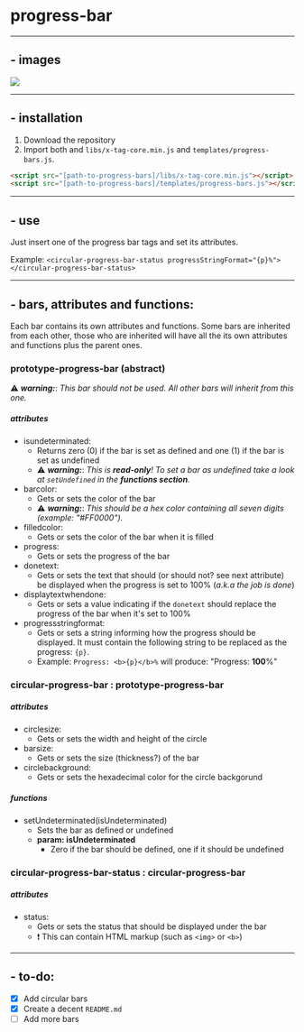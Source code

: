 # progress-bar
* * *
## - images
![](http://i.imgur.com/5SO5YP9.gif)
* * *
## - installation

1. Download the repository
2. Import both and `libs/x-tag-core.min.js` and `templates/progress-bars.js`.

```html
<script src="[path-to-progress-bars]/libs/x-tag-core.min.js"></script>
<script src="[path-to-progress-bars]/templates/progress-bars.js"></script>
```
* * *
## - use
Just insert one of the progress bar tags and set its attributes. 

Example:
`<circular-progress-bar-status progressStringFormat="{p}%"></circular-progress-bar-status>`
* * *
## - bars, attributes and functions:
Each bar contains its own attributes and functions. Some bars are inherited from each other, those who are inherited will have all the its own attributes and functions plus the parent ones.

### prototype-progress-bar (abstract)
:warning: **_warning:_**: _This bar should not be used. All other bars will inherit from this one._

##### attributes
* isundeterminated: <br/>
	* Returns zero (0) if the bar is set as defined and one (1) if the bar is set as undefined
	* :warning: **_warning:_**: _This is **read-only**! To set a bar as undefined take a look at `setUndefined` in the **functions section**._
* barcolor: <br/>
	* Gets or sets the color of the bar
	* :warning: **_warning:_**: _This should be a hex color containing all seven digits (example: "#FF0000")._
* filledcolor: <br/>
	* Gets or sets the color of the bar when it is filled
* progress: <br/>
	* Gets or sets the progress of the bar
* donetext: <br/>
	* Gets or sets the text that should (or should not? see next attribute) be displayed when the progress is set to 100% (_a.k.a the job is done_)
* displaytextwhendone: <br/>
	* Gets or sets a value indicating if the `donetext` should replace the progress of the bar when it's set to 100%
* progressstringformat: <br/>
	* Gets or sets a string informing how the progress should be displayed. It must contain the following string to be replaced as the progress: `{p}`.
	* Example: `Progress: <b>{p}</b>%` will produce: "Progress: **100**%"

### circular-progress-bar : prototype-progress-bar
##### attributes
* circlesize: <br/>
	* Gets or sets the width and height of the circle
* barsize: <br/>
	* Gets or sets the size (thickness?) of the bar
* circlebackground: <br/>
	* Gets or sets the hexadecimal color for the circle backgorund
##### functions
* setUndeterminated(isUndeterminated)
    * Sets the bar as defined or undefined
    * **param: isUndeterminated**
        * Zero if the bar should be defined, one if it should be undefined

### circular-progress-bar-status : circular-progress-bar
##### attributes
* status: <br/>
	* Gets or sets the status that should be displayed under the bar
	* :heavy_exclamation_mark: This can contain HTML markup (such as `<img>` or `<b>`)
* * *

## - to-do: 
- [x] Add circular bars
- [X] Create a decent `README.md`
- [ ] Add more bars
